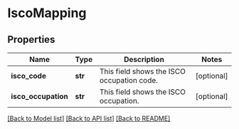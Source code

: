 # IscoMapping


## Properties
Name | Type | Description | Notes
------------ | ------------- | ------------- | -------------
**isco_code** | **str** | This field shows the ISCO occupation code. | [optional] 
**isco_occupation** | **str** | This field shows the ISCO occupation. | [optional] 

[[Back to Model list]](../README.md#documentation-for-models) [[Back to API list]](../README.md#documentation-for-api-endpoints) [[Back to README]](../README.md)


